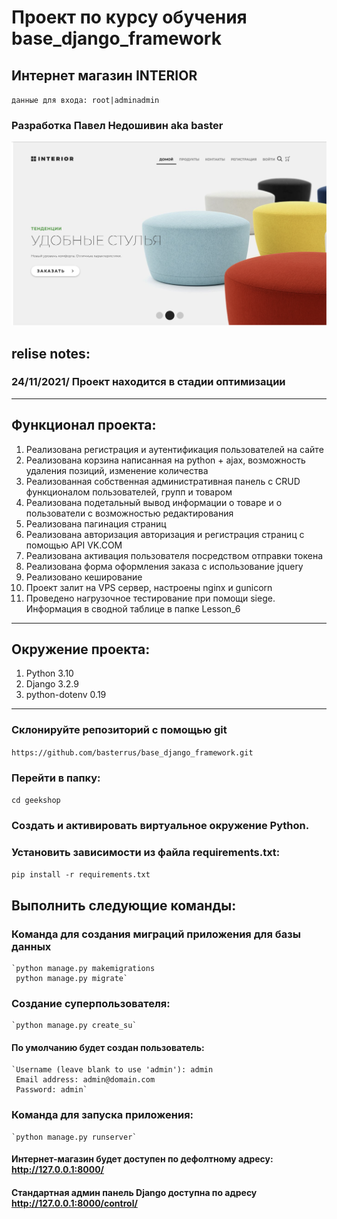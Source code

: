 # Проект по курсу обучения base_django_framework
## Интернет магазин INTERIOR
`данные для входа: root|adminadmin`
### Разработка Павел Недошивин aka baster
![img](Screenshot.png)

## relise notes:
### 
### 24/11/2021/ Проект находится в стадии оптимизации
___

## Функционал проекта:
1. Реализована регистрация и аутентификация пользователей на сайте
2. Реализована корзина написанная на python + ajax, возможность удаления позиций, изменение количества
3. Реализованная собственная административная панель с CRUD функционалом пользователей, групп и товаром
4. Реализована подетальный вывод информации о товаре и о пользователи с возможностью редактирования
5. Реализована пагинация страниц
6. Реализована авторизация авторизация и регистрация страниц с помощью API VK.COM
7. Реализована активация пользователя посредством отправки токена
8. Реализована форма оформления заказа с использование jquery
9. Реализовано кеширование
10. Проект залит на VPS сервер, настроены nginx и gunicorn
11. Проведено нагрузочное тестирование при помощи siege. Информация в сводной таблице в папке Lesson_6


___

## Окружение проекта:
1. Python 3.10
2. Django 3.2.9
3. python-dotenv 0.19
___

### Склонируйте репозиторий с помощью git

`https://github.com/basterrus/base_django_framework.git`

### Перейти в папку:

`cd geekshop`

### Создать и активировать виртуальное окружение Python.

### Установить зависимости из файла requirements.txt:
`pip install -r requirements.txt`

## Выполнить следующие команды:
### Команда для создания миграций приложения для базы данных
    `python manage.py makemigrations
     python manage.py migrate`
 
### Cоздание суперпользователя:
    `python manage.py create_su`
#### По умолчанию будет создан пользователь:

    `Username (leave blank to use 'admin'): admin
     Email address: admin@domain.com
     Password: admin`
     
### Команда для запуска приложения:
    `python manage.py runserver`
#### Интернет-магазин будет доступен по дефолтному адресу: http://127.0.0.1:8000/
#### Стандартная админ панель Django доступна по адресу  http://127.0.0.1:8000/control/
 



